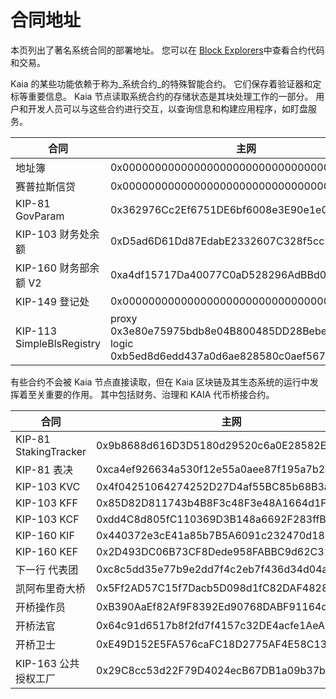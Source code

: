 # 合同地址

本页列出了著名系统合同的部署地址。 您可以在 [Block Explorers](../../build/tools/block-explorers)中查看合约代码和交易。

Kaia 的某些功能依赖于称为_系统合约_的特殊智能合约。 它们保存着验证器和定标等重要信息。 Kaia 节点读取系统合约的存储状态是其块处理工作的一部分。 用户和开发人员可以与这些合约进行交互，以查询信息和构建应用程序，如盯盘服务。

| 合同                        | 主网                                                                                                      | 启示录                                                                                                     |
| ------------------------- | ------------------------------------------------------------------------------------------------------- | ------------------------------------------------------------------------------------------------------- |
| 地址簿                       | 0x0000000000000000000000000000000000000400                                                              | 0x0000000000000000000000000000000000000400                                                              |
| 赛普拉斯信贷                    | 0x0000000000000000000000000000000000000000                                                              | 不适用                                                                                                     |
| KIP-81 GovParam           | 0x362976Cc2Ef6751DE6bf6008e3E90e1e02deCa51                                                              | 0x84214cec245d752a9f2faf355b59ddf7f58a6edb                                                              |
| KIP-103 财务处余额             | 0xD5ad6D61Dd87EdabE2332607C328f5cc96aeCB95                                                              | 0xD5ad6D61Dd87EdabE2332607C328f5cc96aeCB95                                                              |
| KIP-160 财务部余额 V2          | 0xa4df15717Da40077C0aD528296AdBBd046579Ee9                                                              | 0x3D478E73c9dBebB72332712D7265961B1868d193                                                              |
| KIP-149 登记处               | 0x0000000000000000000000000000000000000401                                                              | 0x0000000000000000000000000000000000000401                                                              |
| KIP-113 SimpleBlsRegistry | proxy 0x3e80e75975bdb8e04B800485DD28BebeC6d97679 <br/> logic 0xb5ed8d6edd437a0d6ae828580c0aef5678d87f1a | proxy 0x4BEed0651C46aE5a7CB3b7737345d2ee733789e6 <br/> logic 0x6751096fe72d835307d7e635aed51296948b93c5 |

有些合约不会被 Kaia 节点直接读取，但在 Kaia 区块链及其生态系统的运行中发挥着至关重要的作用。 其中包括财务、治理和 KAIA 代币桥接合约。

| 合同                    | 主网                                         | 启示录                                        |
| --------------------- | ------------------------------------------ | ------------------------------------------ |
| KIP-81 StakingTracker | 0x9b8688d616D3D5180d29520c6a0E28582E82BF4d | 0x8Fe0f06DF2C95B8D5D9D4232405614E505Ab04C0 |
| KIP-81 表决             | 0xca4ef926634a530f12e55a0aee87f195a7b22aa3 | 0x2C41DdBF0239cEaa75325D66809d0199F368188b |
| KIP-103 KVC           | 0x4f04251064274252D27D4af55BC85b68B3adD992 | 0xaa8d19a5e17e9e1bA693f13aB0E079d274a7e51E |
| KIP-103 KFF           | 0x85D82D811743b4B8F3c48F3e48A1664d1FfC2C10 | 0x8B537f5BC7d176a94D7bF63BeFB81586EB3D1c0E |
| KIP-103 KCF           | 0xdd4C8d805fC110369D3B148a6692F283ffBDCcd3 | 0x47E3DbB8c1602BdB0DAeeE89Ce59452c4746CA1C |
| KIP-160 KIF           | 0x440372e3cE41a85b7B5A6091c232470d186367D5 | 0x8436e5BD1A6D622c278c946E2F8988a26136A16F |
| KIP-160 KEF           | 0x2D493DC06B73CF8Dede958FABBC9d62C31fA0926 | 0x819d4b7245164e6A94341F4b5C2ae587372BB669 |
| 下一行 代表团               | 0xc8c5dd35e77b9e2dd7f4c2eb7f436d34d04a059b | 0x8436e5BD1A6D622c278c946E2F8988a26136A16F |
| 凯阿布里奇大桥               | 0x5Ff2AD57C15f7Dacb5D098d1fC82DAF482884f99 | 0x4cE2b3dC804B35aC43F96B266B50Bc9fE69A97C2 |
| 开桥操作员                 | 0xB390AaEf82Af9F8392Ed90768DABF91164c59619 | 0x8afe7C44C0293fd69baF444743e224Da1886760A |
| 开桥法官                  | 0x64c91d6517b8f2fd7f4157c32DE4acfe1AeA2611 | 0x3735Ba95cca5DEd47Fa5b202a2Bbda4c63c0B1DD |
| 开桥卫士                  | 0xE49D152E5FA576caFC18D2775AF4E58C135a6851 | 0xc9e8342C1da4c89A423258d9030414331b4761Cf |
| KIP-163 公共授权工厂        | 0x29C8cc53d22F79D4024ecB67DB1a09b37bCdE415 | 0x98c47c2cda854cbb025d47de72149a7ec238ec33 |

